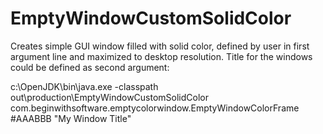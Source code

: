 # EmptyWindowCustomSolidColor
Creates simple GUI window filled with solid color, defined by user in first argument line
 and maximized to desktop resolution. Title for the windows could be defined as second argument:

 c:\OpenJDK\bin\java.exe -classpath out\production\EmptyWindowCustomSolidColor 
 com.beginwithsoftware.emptycolorwindow.EmptyWindowColorFrame #AAABBB "My Window Title"
